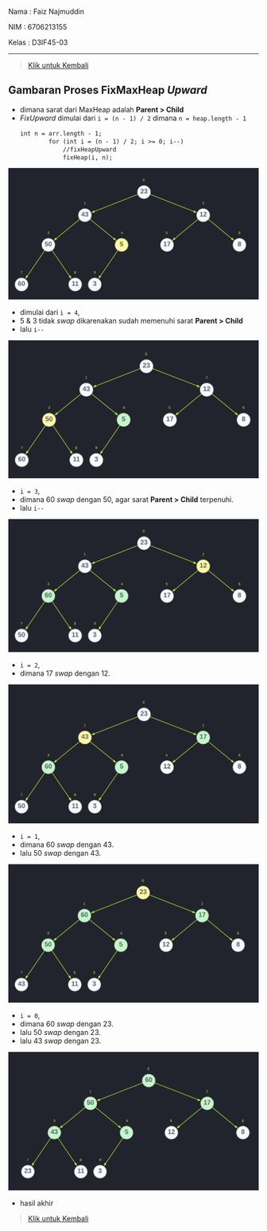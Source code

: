Nama : Faiz Najmuddin

NIM : 6706213155

Kelas : D3IF45-03

---
> [Klik untuk Kembali](Penjelasan.md)

## Gambaran Proses FixMaxHeap *Upward*
* dimana sarat dari MaxHeap adalah **Parent > Child**
* *FixUpward* dimulai dari `i = (n - 1) / 2` dimana `n = heap.length - 1`
    ```
    int n = arr.length - 1;
            for (int i = (n - 1) / 2; i >= 0; i--)
                //fixHeapUpward
                fixHeap(i, n);
    ```

![tree result](assets/Proses%20FixMaxHeap1.png "Dimulai dari 5")  
* dimulai dari `i = 4`,  
* 5 & 3 tidak *swap* dikarenakan sudah memenuhi sarat **Parent > Child**  
* lalu `i--`

![tree result](assets/Proses%20FixMaxHeap2.png "Dimulai dari 3")  
* `i = 3`,  
* dimana 60 *swap* dengan 50, agar sarat **Parent > Child** terpenuhi.  
* lalu `i--`  

![tree result](assets/Proses%20FixMaxHeap3.png "Dimulai dari 2")  
* `i = 2`,  
* dimana 17 *swap* dengan 12.

![tree result](assets/Proses%20FixMaxHeap4.png "Dimulai dari 1")  
* `i = 1`,  
* dimana 60 *swap* dengan 43.  
* lalu 50 *swap* dengan 43.

![tree result](assets/Proses%20FixMaxHeap5.png "Dimulai dari 0")  
* `i = 0`,  
* dimana 60 *swap* dengan 23.  
* lalu 50 *swap* dengan 23.  
* lalu 43 *swap* dengan 23.

![tree result](assets/Proses%20FixMaxHeap%20Final.png "final")  
* hasil akhir  
> [Klik untuk Kembali](Penjelasan.md)

